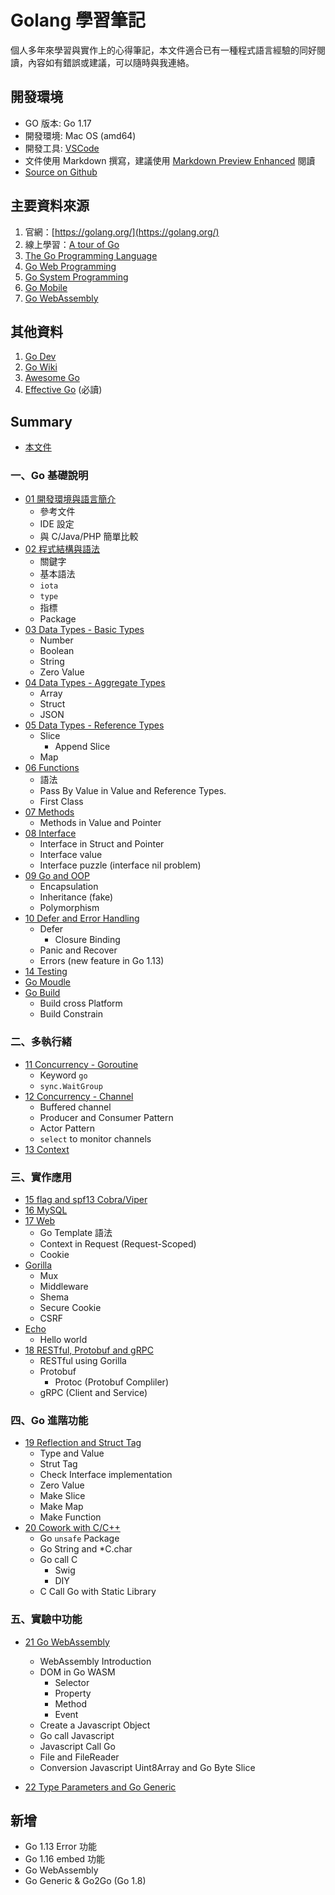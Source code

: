 # Golang 學習筆記

個人多年來學習與實作上的心得筆記，本文件適合已有一種程式語言經驗的同好閱讀，內容如有錯誤或建議，可以隨時與我連絡。
## 開發環境

- GO 版本: Go 1.17
- 開發環境: Mac OS (amd64)
- 開發工具: [VSCode](https://code.visualstudio.com/)
- 文件使用 Markdown 撰寫，建議使用 [Markdown Preview Enhanced](https://github.com/shd101wyy/markdown-preview-enhanced) 閱讀
- [Source on Github](https://github.com/kigichang/go_course)

## 主要資料來源

1. 官網：[https://golang.org/](https://golang.org/)
1. 線上學習：[A tour of Go](https://tour.golang.org/list)
1. [The Go Programming Language](https://www.amazon.com/Programming-Language-Addison-Wesley-Professional-Computing-ebook/dp/B0184N7WWS)
1. [Go Web Programming](https://www.manning.com/books/go-web-programming)
1. [Go System Programming](https://www.packtpub.com/networking-and-servers/go-systems-programming)
1. [Go Mobile](https://github.com/golang/go/wiki/Mobile)
1. [Go WebAssembly](https://github.com/golang/go/wiki/WebAssembly)

## 其他資料

1. [Go Dev](https://go.dev/)
1. [Go Wiki](https://github.com/golang/go/wiki)
1. [Awesome Go](https://awesome-go.com/)
1. [Effective Go](https://golang.org/doc/effective_go) (必讀)

## Summary

- [本文件](README.md)
### 一、Go 基礎說明

- [01 開發環境與語言簡介](01_introduction)
  - 參考文件
  - IDE 設定
  - 與 C/Java/PHP 簡單比較
- [02 程式結構與語法](02_syntax)
  - 關鍵字
  - 基本語法
  - `iota`
  - `type`
  - 指標
  - Package
- [03 Data Types - Basic Types](03_basic_types)
  - Number
  - Boolean
  - String
  - Zero Value
- [04 Data Types - Aggregate Types](04_aggregate_types)
  - Array
  - Struct
  - JSON
- [05 Data Types - Reference Types](05_reference_types)
  - Slice
    - Append Slice
  - Map
- [06 Functions](06_functions)
  - 語法
  - Pass By Value in Value and Reference Types.
  - First Class
- [07 Methods](07_methods)
  - Methods in Value and Pointer
- [08 Interface](08_interface)
  - Interface in Struct and Pointer
  - Interface value
  - Interface puzzle (interface nil problem)
- [09 Go and OOP](09_go_and_oop)
  - Encapsulation
  - Inheritance (fake)
  - Polymorphism
- [10 Defer and Error Handling](10_defer_and_error_handling)
  - Defer
    - Closure Binding
  - Panic and Recover
  - Errors (new feature in Go 1.13)
- [14 Testing](14_testing)
- [Go Moudle](go_module)
- [Go Build](go_build)
  - Build cross Platform
  - Build Constrain
### 二、多執行緒
- [11 Concurrency - Goroutine](11_goroutine)
  - Keyword `go`
  - `sync.WaitGroup`
- [12 Concurrency - Channel](12_channel)
  - Buffered channel
  - Producer and Consumer Pattern
  - Actor Pattern
  - `select` to monitor channels
- [13 Context](13_context)

### 三、實作應用
- [15 flag and spf13 Cobra/Viper](15_flag_cobra_viper)
- [16 MySQL](16_mysql)
- [17 Web](class17/)
  - Go Template 語法
  - Context in Request (Request-Scoped)
  - Cookie
- [Gorilla](gorilla/)
  - Mux
  - Middleware
  - Shema
  - Secure Cookie
  - CSRF
- [Echo](echo/)
  - Hello world
- [18 RESTful, Protobuf and gRPC](18_restful_and_grpc)
  - RESTful using Gorilla
  - Protobuf
    - Protoc (Protobuf Compliler)
  - gRPC (Client and Service)

### 四、Go 進階功能

- [19 Reflection and Struct Tag](19_reflect)
  - Type and Value
  - Strut Tag
  - Check Interface implementation
  - Zero Value
  - Make Slice
  - Make Map
  - Make Function
- [20 Cowork with C/C++](20_cgo)
  - Go `unsafe` Package
  - Go String and *C.char
  - Go call C
    - Swig
    - DIY
  - C Call Go with Static Library

### 五、實驗中功能

- [21 Go WebAssembly](21_wasm)
  - WebAssembly Introduction
  - DOM in Go WASM
    - Selector
    - Property
    - Method
    - Event
  - Create a Javascript Object
  - Go call Javascript
  - Javascript Call Go
  - File and FileReader
  - Conversion Javascript Uint8Array and Go Byte Slice

- [22 Type Parameters and Go Generic](22_generic)

## 新增

- Go 1.13 Error 功能
- Go 1.16 embed 功能
- Go WebAssembly
- Go Generic & Go2Go (Go 1.8)
